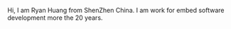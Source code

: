 Hi, I am Ryan Huang from ShenZhen China. I am work for embed software development more the 20 years.
